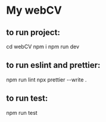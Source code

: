 # My webCV

## to run project:

cd webCV
npm i
npm run dev

## to run eslint and prettier:

npm run lint
npx prettier --write .

## to run test:

npm run test
